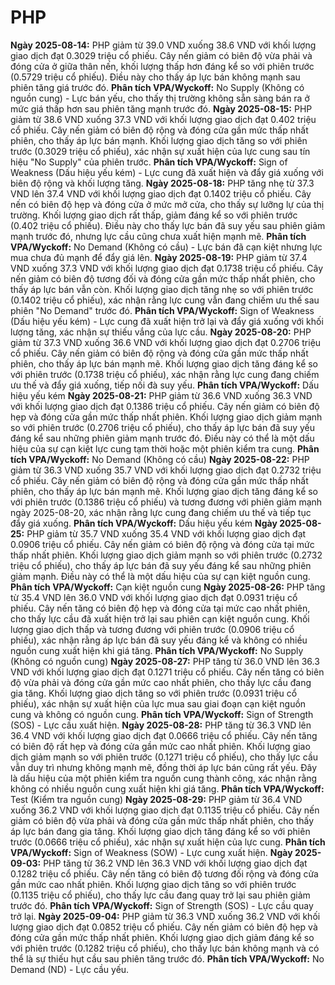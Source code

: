 # PHP

**Ngày 2025-08-14:** PHP giảm từ 39.0 VND xuống 38.6 VND với khối lượng giao dịch đạt 0.3029 triệu cổ phiếu. Cây nến giảm có biên độ vừa phải và đóng cửa ở giữa thân nến, khối lượng thấp hơn đáng kể so với phiên trước (0.5729 triệu cổ phiếu). Điều này cho thấy áp lực bán không mạnh sau phiên tăng giá trước đó. **Phân tích VPA/Wyckoff:** No Supply (Không có nguồn cung) - Lực bán yếu, cho thấy thị trường không sẵn sàng bán ra ở mức giá thấp hơn sau phiên tăng mạnh trước đó.
**Ngày 2025-08-15:** PHP giảm từ 38.6 VND xuống 37.3 VND với khối lượng giao dịch đạt 0.402 triệu cổ phiếu. Cây nến giảm có biên độ rộng và đóng cửa gần mức thấp nhất phiên, cho thấy áp lực bán mạnh. Khối lượng giao dịch tăng so với phiên trước (0.3029 triệu cổ phiếu), xác nhận sự xuất hiện của lực cung sau tín hiệu "No Supply" của phiên trước. **Phân tích VPA/Wyckoff:** Sign of Weakness (Dấu hiệu yếu kém) - Lực cung đã xuất hiện và đẩy giá xuống với biên độ rộng và khối lượng tăng.
**Ngày 2025-08-18:** PHP tăng nhẹ từ 37.3 VND lên 37.4 VND với khối lượng giao dịch đạt 0.1402 triệu cổ phiếu. Cây nến có biên độ hẹp và đóng cửa ở mức mở cửa, cho thấy sự lưỡng lự của thị trường. Khối lượng giao dịch rất thấp, giảm đáng kể so với phiên trước (0.402 triệu cổ phiếu). Điều này cho thấy lực bán đã suy yếu sau phiên giảm mạnh trước đó, nhưng lực cầu cũng chưa xuất hiện mạnh mẽ. **Phân tích VPA/Wyckoff:** No Demand (Không có cầu) - Lực bán đã cạn kiệt nhưng lực mua chưa đủ mạnh để đẩy giá lên.
**Ngày 2025-08-19:** PHP giảm từ 37.4 VND xuống 37.3 VND với khối lượng giao dịch đạt 0.1738 triệu cổ phiếu. Cây nến giảm có biên độ tương đối và đóng cửa gần mức thấp nhất phiên, cho thấy áp lực bán vẫn còn. Khối lượng giao dịch tăng nhẹ so với phiên trước (0.1402 triệu cổ phiếu), xác nhận rằng lực cung vẫn đang chiếm ưu thế sau phiên "No Demand" trước đó. **Phân tích VPA/Wyckoff:** Sign of Weakness (Dấu hiệu yếu kém) - Lực cung đã xuất hiện trở lại và đẩy giá xuống với khối lượng tăng, xác nhận sự thiếu vắng của lực cầu.
**Ngày 2025-08-20:** PHP giảm từ 37.3 VND xuống 36.6 VND với khối lượng giao dịch đạt 0.2706 triệu cổ phiếu. Cây nến giảm có biên độ rộng và đóng cửa gần mức thấp nhất phiên, cho thấy áp lực bán mạnh mẽ. Khối lượng giao dịch tăng đáng kể so với phiên trước (0.1738 triệu cổ phiếu), xác nhận rằng lực cung đang chiếm ưu thế và đẩy giá xuống, tiếp nối đà suy yếu. **Phân tích VPA/Wyckoff:** Dấu hiệu yếu kém
**Ngày 2025-08-21:** PHP giảm từ 36.6 VND xuống 36.3 VND với khối lượng giao dịch đạt 0.1386 triệu cổ phiếu. Cây nến giảm có biên độ hẹp và đóng cửa gần mức thấp nhất phiên. Khối lượng giao dịch giảm mạnh so với phiên trước (0.2706 triệu cổ phiếu), cho thấy áp lực bán đã suy yếu đáng kể sau những phiên giảm mạnh trước đó. Điều này có thể là một dấu hiệu của sự cạn kiệt lực cung tạm thời hoặc một phiên kiểm tra cung. **Phân tích VPA/Wyckoff:** No Demand (Không có cầu)
**Ngày 2025-08-22:** PHP giảm từ 36.3 VND xuống 35.7 VND với khối lượng giao dịch đạt 0.2732 triệu cổ phiếu. Cây nến giảm có biên độ rộng và đóng cửa gần mức thấp nhất phiên, cho thấy áp lực bán mạnh mẽ. Khối lượng giao dịch tăng đáng kể so với phiên trước (0.1386 triệu cổ phiếu) và tương đương với phiên giảm mạnh ngày 2025-08-20, xác nhận rằng lực cung đang chiếm ưu thế và tiếp tục đẩy giá xuống. **Phân tích VPA/Wyckoff:** Dấu hiệu yếu kém
**Ngày 2025-08-25:** PHP giảm từ 35.7 VND xuống 35.4 VND với khối lượng giao dịch đạt 0.0906 triệu cổ phiếu. Cây nến giảm có biên độ rộng và đóng cửa tại mức thấp nhất phiên. Khối lượng giao dịch giảm mạnh so với phiên trước (0.2732 triệu cổ phiếu), cho thấy áp lực bán đã suy yếu đáng kể sau những phiên giảm mạnh. Điều này có thể là một dấu hiệu của sự cạn kiệt nguồn cung. **Phân tích VPA/Wyckoff:** Cạn kiệt nguồn cung
**Ngày 2025-08-26:** PHP tăng từ 35.4 VND lên 36.0 VND với khối lượng giao dịch đạt 0.0931 triệu cổ phiếu. Cây nến tăng có biên độ hẹp và đóng cửa tại mức cao nhất phiên, cho thấy lực cầu đã xuất hiện trở lại sau phiên cạn kiệt nguồn cung. Khối lượng giao dịch thấp và tương đương với phiên trước (0.0906 triệu cổ phiếu), xác nhận rằng áp lực bán đã suy yếu đáng kể và không có nhiều nguồn cung xuất hiện khi giá tăng. **Phân tích VPA/Wyckoff:** No Supply (Không có nguồn cung)
**Ngày 2025-08-27:** PHP tăng từ 36.0 VND lên 36.3 VND với khối lượng giao dịch đạt 0.1271 triệu cổ phiếu. Cây nến tăng có biên độ vừa phải và đóng cửa gần mức cao nhất phiên, cho thấy lực cầu đang gia tăng. Khối lượng giao dịch tăng so với phiên trước (0.0931 triệu cổ phiếu), xác nhận sự xuất hiện của lực mua sau giai đoạn cạn kiệt nguồn cung và không có nguồn cung. **Phân tích VPA/Wyckoff:** Sign of Strength (SOS) - Lực cầu xuất hiện.
**Ngày 2025-08-28:** PHP tăng từ 36.3 VND lên 36.4 VND với khối lượng giao dịch đạt 0.0666 triệu cổ phiếu. Cây nến tăng có biên độ rất hẹp và đóng cửa gần mức cao nhất phiên. Khối lượng giao dịch giảm mạnh so với phiên trước (0.1271 triệu cổ phiếu), cho thấy lực cầu vẫn duy trì nhưng không mạnh mẽ, đồng thời áp lực bán cũng rất yếu. Đây là dấu hiệu của một phiên kiểm tra nguồn cung thành công, xác nhận rằng không có nhiều nguồn cung xuất hiện khi giá tăng. **Phân tích VPA/Wyckoff:** Test (Kiểm tra nguồn cung)
**Ngày 2025-08-29:** PHP giảm từ 36.4 VND xuống 36.2 VND với khối lượng giao dịch đạt 0.1135 triệu cổ phiếu. Cây nến giảm có biên độ vừa phải và đóng cửa gần mức thấp nhất phiên, cho thấy áp lực bán đang gia tăng. Khối lượng giao dịch tăng đáng kể so với phiên trước (0.0666 triệu cổ phiếu), xác nhận sự xuất hiện của lực cung. **Phân tích VPA/Wyckoff:** Sign of Weakness (SOW) - Lực cung xuất hiện.
**Ngày 2025-09-03:** PHP tăng từ 36.2 VND lên 36.3 VND với khối lượng giao dịch đạt 0.1282 triệu cổ phiếu. Cây nến tăng có biên độ tương đối rộng và đóng cửa gần mức cao nhất phiên. Khối lượng giao dịch tăng so với phiên trước (0.1135 triệu cổ phiếu), cho thấy lực cầu đang quay trở lại sau phiên giảm trước đó. **Phân tích VPA/Wyckoff:** Sign of Strength (SOS) - Lực cầu quay trở lại.
**Ngày 2025-09-04:** PHP giảm từ 36.3 VND xuống 36.2 VND với khối lượng giao dịch đạt 0.0852 triệu cổ phiếu. Cây nến giảm có biên độ hẹp và đóng cửa gần mức thấp nhất phiên. Khối lượng giao dịch giảm đáng kể so với phiên trước (0.1282 triệu cổ phiếu), cho thấy lực bán không mạnh và có thể là sự thiếu hụt cầu sau phiên tăng trước đó. **Phân tích VPA/Wyckoff:** No Demand (ND) - Lực cầu yếu.
